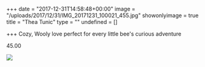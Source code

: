 +++
date = "2017-12-31T14:58:48+00:00"
image = "/uploads/2017/12/31/IMG_20171231_100021_455.jpg"
showonlyimage = true
title = "Thea Tunic"
type = ""
undefined = []

+++
Cozy, Wooly love perfect for every little bee's curious adventure

45\.00

![](/uploads/2017/12/31/IMG_20171231_100021_455.jpg)